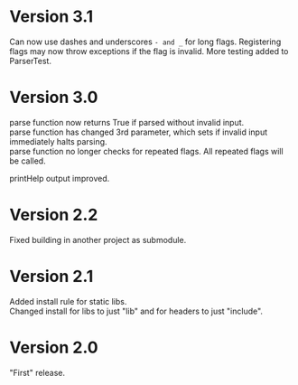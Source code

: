 
# Version 3.1

Can now use dashes and underscores `- and _` for long flags.
Registering flags may now throw exceptions if the flag is invalid.
More testing added to ParserTest.

# Version 3.0

parse function now returns True if parsed without invalid input.  
parse function has changed 3rd parameter, which sets if invalid input
immediately halts parsing.  
parse function no longer checks for repeated flags. All repeated flags will be
called.

printHelp output improved.

# Version 2.2

Fixed building in another project as submodule.

# Version 2.1

Added install rule for static libs.  
Changed install for libs to just "lib" and for headers to just "include".

# Version 2.0

"First" release.

